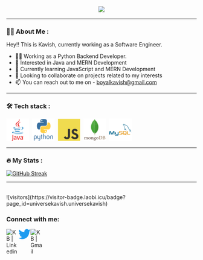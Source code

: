 <div id="header" align="center">
  <img src="https://media.giphy.com/media/5ndklThG9vUUdTmgMn/giphy.gif" width="80"/>
</div>

---

### :man_technologist: About Me :
Hey!! This is Kavish, currently working as a Software Engineer.
<!---
//- 👋 Hey, I’m Kavish Boyal(@universekavish). 
--->
- 🧑‍💻 Working as a Python Backend Developer.
- 👀 Interested in Java and MERN Development
- 🌱 Currently learning JavaScript and MERN Development
- 💞️ Looking to collaborate on projects related to my interests
- 📫 You can reach out to me on - boyalkavish@gmail.com

<!---
universekavish/universekavish is a ✨ special ✨ repository because its `README.md` (this file) appears on your GitHub profile.
You can click the Preview link to take a look at your changes.
--->
---

### :hammer_and_wrench: Tech stack :
<div>
  <img src="https://github.com/devicons/devicon/blob/master/icons/java/java-original-wordmark.svg" title="Java" alt="Java" width="60" height="60"/>&nbsp;
  <img src="https://github.com/devicons/devicon/blob/master/icons/python/python-original-wordmark.svg" title="Python" alt="React" width="60" height="60"/>&nbsp;
  <!---
  <img src="https://github.com/devicons/devicon/blob/master/icons/spring/spring-original-wordmark.svg" title="Spring" alt="Spring" width="40" height="40"/>&nbsp;
  <img src="https://github.com/devicons/devicon/blob/master/icons/redux/redux-original.svg" title="Redux" alt="Redux " width="40" height="40"/>&nbsp;
  <img src="https://github.com/devicons/devicon/blob/master/icons/css3/css3-plain-wordmark.svg"  title="CSS3" alt="CSS" width="40" height="40"/>&nbsp;
  <img src="https://github.com/devicons/devicon/blob/master/icons/html5/html5-original.svg" title="HTML5" alt="HTML" width="40" height="40"/>&nbsp;
--->
  <img src="https://github.com/devicons/devicon/blob/master/icons/javascript/javascript-original.svg" title="JavaScript" alt="JavaScript" width="60" height="60"/>&nbsp;
  <img src="https://github.com/devicons/devicon/blob/master/icons/mongodb/mongodb-original-wordmark.svg" title="MongoDB" alt="MongoDB" width="60" height="60"/>&nbsp;
  <img src="https://github.com/devicons/devicon/blob/master/icons/mysql/mysql-original-wordmark.svg" title="MySQL" alt="MySQL" width="60" height="60"/>&nbsp;
<!---
  <img src="https://github.com/devicons/devicon/blob/master/icons/firebase/firebase-plain-wordmark.svg" title="Firebase" alt="Firebase" width="40" height="40"/>&nbsp;
  <img src="https://github.com/devicons/devicon/blob/master/icons/mysql/mysql-original-wordmark.svg" title="MySQL"  alt="MySQL" width="40" height="40"/>&nbsp;
  <img src="https://github.com/devicons/devicon/blob/master/icons/nodejs/nodejs-original-wordmark.svg" title="NodeJS" alt="NodeJS" width="40" height="40"/>&nbsp;
  <img src="https://github.com/devicons/devicon/blob/master/icons/amazonwebservices/amazonwebservices-plain-wordmark.svg" title="AWS" alt="AWS" width="40" height="40"/>&nbsp;
  <img src="https://github.com/devicons/devicon/blob/master/icons/git/git-original-wordmark.svg" title="Git" **alt="Git" width="40" height="40"/>
--->
</div>


---

### :fire: My Stats :
[![GitHub Streak](http://github-readme-streak-stats.herokuapp.com?user=universekavish&theme=dark&background=000000)](https://git.io/streak-stats)
<!---
[![Top Langs](https://github-readme-stats.vercel.app/api/top-langs/?username=universekavish&layout=compact&theme=vision-friendly-dark)](https://github.com/anuraghazra/github-readme-stats)

![GitHub stats](https://github-readme-stats.vercel.app/api?username=universekavish&theme=shades-of-black&show_icons=true)
--->
---
<br />
![visitors](https://visitor-badge.laobi.icu/badge?page_id=universekavish.universekavish)

### Connect with me:

<a href="https://www.linkedin.com/in/kavishboyal/">
    <img align="left" alt="K B | Linkedin" width="32px" src="https://img.icons8.com/color/344/linkedin-circled--v1.png" />
  </a>
  <a href="https://twitter.com/kavish_boyal">
    <img align="left" alt="K B | Twitter" width="32px" src="https://github.com/devicons/devicon/blob/master/icons/twitter/twitter-original.svg" />
  </a>
  <a href="mailto:boyalkavish@gmail.com">
    <img align="left" alt="K B | Gmail" width="32px" src="https://img.icons8.com/fluency/344/email-open.png" />
  </a>
<br />
